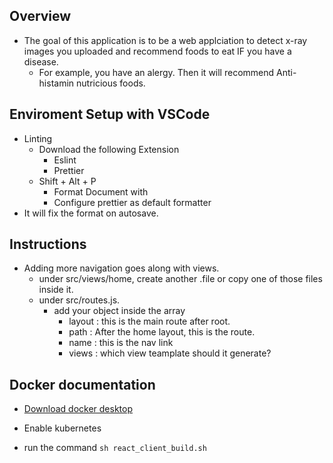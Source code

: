 ## Overview
- The goal of this application is to be a web applciation to detect x-ray images you uploaded and recommend foods to eat IF you have a 
disease.
  - For example, you have an alergy. Then it will recommend Anti-histamin nutricious foods.

## Enviroment Setup with VSCode

- Linting
  - Download the following Extension
    - Eslint
    - Prettier
  - Shift + Alt + P
    - Format Document with
    - Configure prettier as default formatter
- It will fix the format on autosave.

## Instructions

- Adding more navigation goes along with views.
  - under src/views/home, create another .file or copy one of those files inside it.
  - under src/routes.js.
    - add your object inside the array
      - layout : this is the main route after root.
      - path : After the home layout, this is the route.
      - name : this is the nav link
      - views : which view teamplate should it generate?

## Docker documentation

- [Download docker desktop](https://download.docker.com/win/stable/Docker%20Desktop%20Installer.exe)

- Enable kubernetes

- run the command `sh react_client_build.sh`
